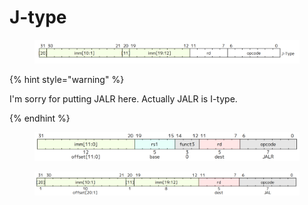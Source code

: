 # J-type

<figure><img src="../../.gitbook/assets/j-type.png" alt=""><figcaption></figcaption></figure>

{% hint style="warning" %}

I'm sorry for putting JALR here. Actually JALR is I-type.

{% endhint %}

<figure><img src="../../.gitbook/assets/jalr.png" alt=""><figcaption></figcaption></figure>

<figure><img src="../../.gitbook/assets/jal.png" alt=""><figcaption></figcaption></figure>

